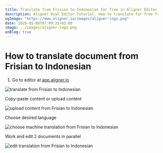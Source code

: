 ```yaml
---
title: Translate from Frisian to Indonesian for free in Aligner Editor
description: Aligner Dual Editor Tutorial. How to translate for free from Frisian to Indonesian. Aligner is multilingual document management platform. 
ogImage: "https://www.aligner.io/images/aligner-logo.png"
date: 2020-05-06T07:09:21+03:00
image: ../images/aligner-logo.png
onBlog: true
---
```


# How to translate document from Frisian to Indonesian

1. Go to editor at [app.aligner.io](https://app.aligner.io "Aligner App web page")

![translate from Frisian to Indonesian](../aligner-blank-editor.png "translate from Frisian to Indonesian")

Copy-paste content or upload content

![upload content from Frisian to Indonesian](../aligner-uploaded-document.png "upload content from Frisian to Indonesian")

Choose desired language

![choose machine translation from Frisian to Indonesian](../aligner-language-dropdown.png "choose machine translation from Frisian to Indonesian")

Work and edit 2 documents in parallel

![edit translation from Frisian to Indonesian](../aligner-double-sitded-editor.png "edit translation from Frisian to Indonesian")

